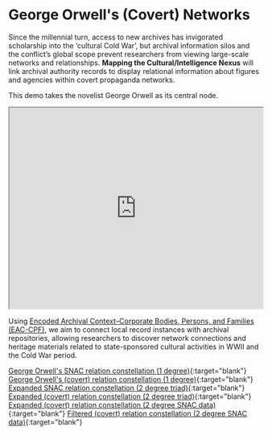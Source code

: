 # George Orwell's (Covert) Networks

Since the millennial turn, access to new archives has invigorated scholarship into the ‘cultural Cold War’, but archival information silos and the conflict’s global scope prevent researchers from viewing large-scale networks and relationships. **Mapping the Cultural/Intelligence Nexus** will link archival authority records to display relational information about figures and agencies within covert propaganda networks. 

This demo takes the novelist George Orwell as its central node. 

<iframe width="100%" height="400" src="https://krmuth.github.io/orwell.node/visualisations/orwell/"></iframe>

Using [Encoded Archival Context–Corporate Bodies, Persons, and Families (EAC-CPF)](https://eac.staatsbibliothek-berlin.de/), we aim to connect local record instances with archival repositories, allowing researchers to discover network connections and heritage materials related to state-sponsored cultural activities in WWII and the Cold War period. 

[George Orwell's SNAC relation constellation (1 degree)](https://krmuth.github.io/orwell.node/visualisations/orwell/orwell-ego/snac/){:target="blank"}  
[George Orwell's (covert) relation constellation (1 degree)](https://krmuth.github.io/orwell.node/visualisations/orwell/orwell-ego/full/){:target="blank"}  
[Expanded SNAC relation constellation (2 degree triad)](https://krmuth.github.io/orwell.node/visualisations/orwell/triad/snac/){:target="blank"}   
[Expanded (covert) relation constellation (2 degree triad)](https://krmuth.github.io/orwell.node/visualisations/orwell/triad/full/){:target="blank"}  
[Expanded (covert) relation constellation (2 degree SNAC data)](https://krmuth.github.io/orwell.node/visualisations/orwell2/full/){:target="blank"}
[Filtered (covert) relation constellation (2 degree SNAC data)](https://krmuth.github.io/orwell.node/visualisations/orwell2/){:target="blank"}
